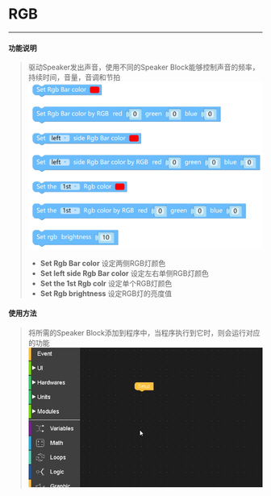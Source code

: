 # RGB
__________________________
#### 功能说明
>驱动Speaker发出声音，使用不同的Speaker Block能够控制声音的频率，持续时间，音量，音调和节拍
![RGB](/image/Hardwares/RGB.png)
>* __Set Rgb Bar color__
设定两侧RGB灯颜色
>* __Set left side Rgb Bar color__
设定左右单侧RGB灯颜色
>* __Set the 1st Rgb colr__
设定单个RGB灯颜色
>* __Set Rgb brightness__
设定RGB灯的亮度值

#### 使用方法
>将所需的Speaker Block添加到程序中，当程序执行到它时，则会运行对应的功能
![RGB_user](/image/Hardwares/RGB_user.gif)